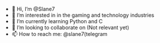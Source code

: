 - 👋 Hi, I’m @Slane7
- 👀 I’m interested in in the gaming and technology industries 
- 🌱 I’m currently learning Python and C
- 💞️ I’m looking to collaborate on (Not relevant yet)
- 📫 How to reach me: @slane7(telegram

<!---
Slane7/Slane7 is a ✨ special ✨ repository because its `README.md` (this file) appears on your GitHub profile.
You can click the Preview link to take a look at your changes.
--->
